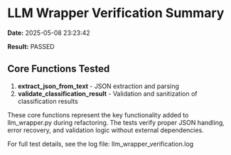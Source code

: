 # LLM Wrapper Verification Summary

**Date:** 2025-05-08 23:23:42

**Result:** PASSED

## Core Functions Tested

1. **extract_json_from_text** - JSON extraction and parsing
2. **validate_classification_result** - Validation and sanitization of classification results

These core functions represent the key functionality added to llm_wrapper.py during refactoring.
The tests verify proper JSON handling, error recovery, and validation logic without external dependencies.

For full test details, see the log file: llm_wrapper_verification.log
